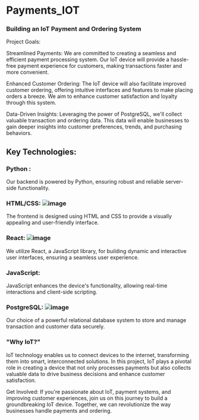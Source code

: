 # Payments_IOT
### Building an IoT Payment and Ordering System

Project Goals:

Streamlined Payments: We are committed to creating a seamless and efficient payment processing system. Our IoT device will provide a hassle-free payment experience for customers, making transactions faster and more convenient.

Enhanced Customer Ordering: The IoT device will also facilitate improved customer ordering, offering intuitive interfaces and features to make placing orders a breeze. We aim to enhance customer satisfaction and loyalty through this system.

Data-Driven Insights: Leveraging the power of PostgreSQL, we'll collect valuable transaction and ordering data. This data will enable businesses to gain deeper insights into customer preferences, trends, and purchasing behaviors.

## Key Technologies:

### Python : 
Our backend is powered by Python, ensuring robust and reliable server-side functionality.

### HTML/CSS: ![image](https://github.com/GolasalaPuneeth/Payments_IOT/assets/97512630/c6d58042-06c7-48a9-988f-be524b1c0ed4)


The frontend is designed using HTML and CSS to provide a visually appealing and user-friendly interface.

### React:   ![image](https://github.com/GolasalaPuneeth/Payments_IOT/assets/97512630/8a219b37-7f3f-413d-9a21-3e8e3fb2ac04)
We utilize React, a JavaScript library, for building dynamic and interactive user interfaces, ensuring a seamless user experience.

### JavaScript: 
JavaScript enhances the device's functionality, allowing real-time interactions and client-side scripting.

### PostgreSQL: ![image](https://github.com/GolasalaPuneeth/Payments_IOT/assets/97512630/e6f833d2-9408-44c7-8dce-fd575d743d59)

Our choice of a powerful relational database system to store and manage transaction and customer data securely.

### "Why IoT?"
IoT technology enables us to connect devices to the internet, transforming them into smart, interconnected solutions. In this project, IoT plays a pivotal role in creating a device that not only processes payments but also collects valuable data to drive business decisions and enhance customer satisfaction.


Get Involved:
If you're passionate about IoT, payment systems, and improving customer experiences, join us on this journey to build a groundbreaking IoT device. Together, we can revolutionize the way businesses handle payments and ordering.

